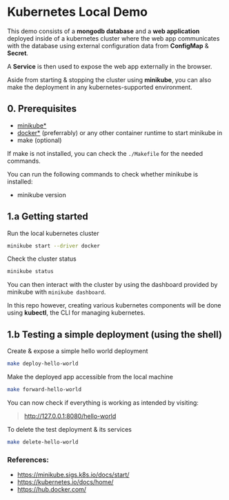 # **Kubernetes Local Demo**
<!-- This demo is a complete application which consists of:
1. A mongodb database
2. A web application -->
This demo consists of a **mongodb database** and a **web application** deployed inside of a kubernetes cluster where the web app communicates with the database using external configuration data from **ConfigMap** & **Secret**.

A **Service** is then used to expose the web app externally in the browser.

Aside from starting & stopping the cluster using **minikube**, you can also make the deployment in any kubernetes-supported environment.

## **0. Prerequisites**
- [minikube*](https://minikube.sigs.k8s.io/docs/start/)
- [docker*](https://www.docker.com/get-started) (preferrably) or any other container runtime to start minikube in
- make (optional)

If make is not installed, you can check the `./Makefile` for the needed commands. 

You can run the following commands to check whether minikube is installed:
- minikube version

## **1.a Getting started**
Run the local kubernetes cluster
```BASH
minikube start --driver docker
```
Check the cluster status
```BASH
minikube status
```

You can then interact with the cluster by using the dashboard provided by minikube with `minikube dashboard`.

In this repo however, creating various kubernetes components will be done using **kubectl**, the CLI for managing kubernetes.

## **1.b Testing a simple deployment (using the shell)**
Create & expose a simple hello world deployment
```BASH
make deploy-hello-world
```

Make the deployed app accessible from the local machine
```BASH
make forward-hello-world
```

You can now check if everything is working as intended by visiting:

> http://127.0.0.1:8080/hello-world

To delete the test deployment & its services
```BASH
make delete-hello-world
```



### References:
- https://minikube.sigs.k8s.io/docs/start/
- https://kubernetes.io/docs/home/
- https://hub.docker.com/